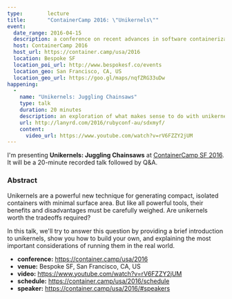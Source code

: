 ```yaml
---
type:        lecture
title:       "ContainerCamp 2016: \"Unikernels\""
event:
  date_range: 2016-04-15
  description: a conference on recent advances in software containerization technology
  host: ContainerCamp 2016
  host_url: https://container.camp/usa/2016
  location: Bespoke SF
  location_poi_url: http://www.bespokesf.co/events
  location_geo: San Francisco, CA, US
  location_geo_url: https://goo.gl/maps/nqfZRG33uDw
happening:
  -
    name: "Unikernels: Juggling Chainsaws"
    type: talk
    duration: 20 minutes
    description: an exploration of what makes sense to do with unikernels
    url: http://lanyrd.com/2016/rubyconf-au/sdxmyf/
    content:
      video_url: https://www.youtube.com/watch?v=rV6FZZY2jUM
---
```


I'm presenting **Unikernels: Juggling Chainsaws** at [ContainerCamp SF 2016](https://container.camp/usa/2016). It will be a 20-minute recorded talk followed by Q&A.

### Abstract

Unikernels are a powerful new technique for generating compact, isolated containers with minimal surface area. But like all powerful tools, their benefits and disadvantages must be carefully weighed. Are unikernels worth the tradeoffs required?

In this talk, we'll try to answer this question by providing a brief introduction to unikernels, show you how to build your own, and explaining the most important considerations of running them in the real world.

* **conference:** <https://container.camp/usa/2016>
* **venue:** Bespoke SF, San Francisco, CA, US
* **video:** <https://www.youtube.com/watch?v=rV6FZZY2jUM>
* **schedule:** <https://container.camp/usa/2016/schedule>
* **speaker:** <https://container.camp/usa/2016/#speakers>
